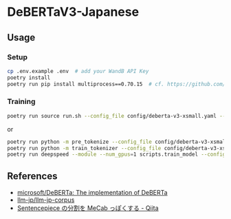 # DeBERTaV3-Japanese

## Usage
### Setup
```sh
cp .env.example .env  # add your WandB API Key
poetry install
poetry run pip install multiprocess==0.70.15  # cf. https://github.com/huggingface/datasets/issues/5613
```
### Training
```sh
poetry run source run.sh --config_file config/deberta-v3-xsmall.yaml --num_gpus 1
```
or
```sh
poetry run python -m pre_tokenize --config_file config/deberta-v3-xsmall.yaml
poetry run python -m train_tokenizer --config_file config/deberta-v3-xsmall.yaml
poetry run deepspeed --module --num_gpus=1 scripts.train_model --config_file config/deberta-v3-xsmall.yaml
```

## References
- [microsoft/DeBERTa: The implementation of DeBERTa](https://github.com/microsoft/DeBERTa)
- [llm-jp/llm-jp-corpus](https://github.com/llm-jp/llm-jp-corpus)
- [Sentencepiece の分割を MeCab っぽくする - Qiita](https://qiita.com/taku910/items/fbaeab4684665952d5a9)
